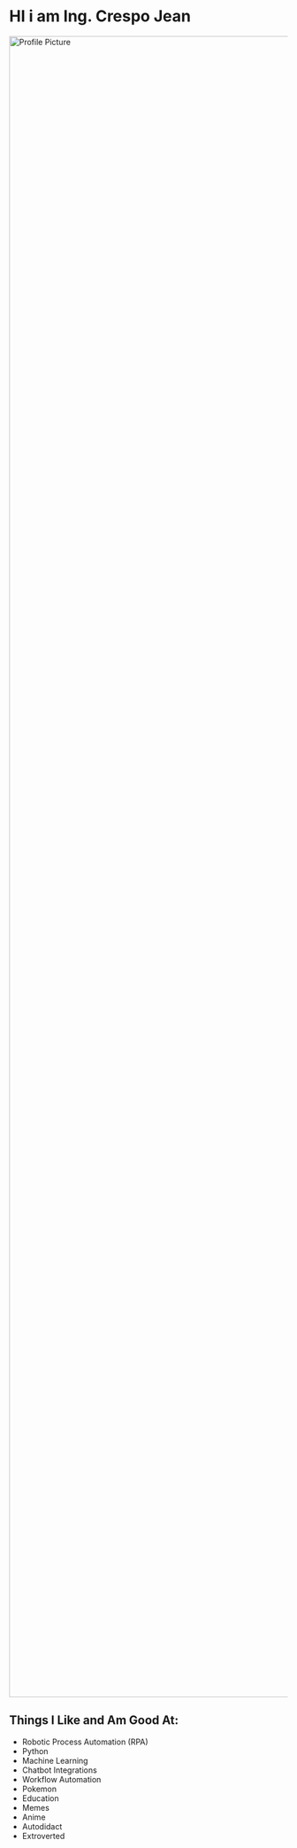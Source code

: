  
 <div class="neon-text">
        <h1>HI i am Ing. Crespo Jean</h1>
    </div>
    <img src="https://instagram.fgye1-1.fna.fbcdn.net/v/t51.29350-15/461272946_408105925648567_7148730296313496578_n.jpg?stp=dst-jpg_e35&efg=eyJ2ZW5jb2RlX3RhZyI6ImltYWdlX3VybGdlbi4yMTYweDEyMTUuc2RyLmYyOTM1MC5kZWZhdWx0X2ltYWdlIn0&_nc_ht=instagram.fgye1-1.fna.fbcdn.net&_nc_cat=107&_nc_ohc=n-PtP9MjKW0Q7kNvgFW6CNI&_nc_gid=6fa161f89b4745188dc5e1db025e7f88&edm=AP4sbd4BAAAA&ccb=7-5&ig_cache_key=MzQ2NTEzODMwODEwNjIzNDQzMQ%3D%3D.3-ccb7-5&oh=00_AYDF8HmZZwpVXqChVBv-YDVxlRJJmlPTF9XOWJSmTOvbAA&oe=66FA4908&_nc_sid=7a9f4b" 
         alt="Profile Picture" width="3000">
         
         
  <h2>Things I Like and Am Good At:</h2>
    <ul>
        <li>Robotic Process Automation (RPA)</li>
        <li>Python</li>
        <li>Machine Learning</li>
        <li>Chatbot Integrations</li>
        <li>Workflow Automation</li>
        <li>Pokemon</li>
        <li>Education</li>
        <li>Memes</li>
        <li>Anime</li>
        <li>Autodidact</li>
        <li>Extroverted</li>
    </ul>

<!--
**lilINGCrespo/lilINGCrespo** is a ✨ _special_ ✨ repository because its `README.md` (this file) appears on your GitHub profile.

Here are some ideas to get you started:

- 🔭 I’m currently working on ...
- 🌱 I’m currently learning ...
- 👯 I’m looking to collaborate on ...
- 🤔 I’m looking for help with ...
- 💬 Ask me about ...
- 📫 How to reach me: ...
- 😄 Pronouns: ...
- ⚡ Fun fact: ...
-->
